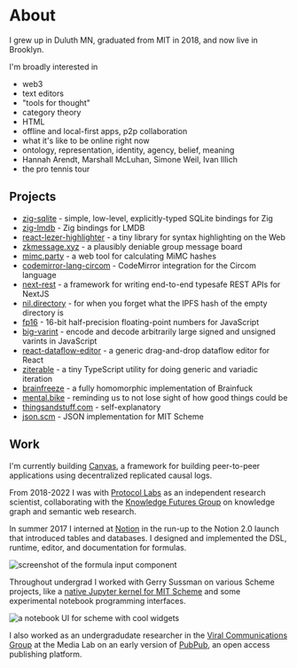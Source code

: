 # About

I grew up in Duluth MN, graduated from MIT in 2018, and now live in Brooklyn.

I'm broadly interested in

- web3
- text editors
- "tools for thought"
- category theory
- HTML
- offline and local-first apps, p2p collaboration
- what it's like to be online right now
- ontology, representation, identity, agency, belief, meaning
- Hannah Arendt, Marshall McLuhan, Simone Weil, Ivan Illich
- the pro tennis tour

## Projects

- [zig-sqlite](https://github.com/nDimensional/zig-sqlite/) - simple, low-level, explicitly-typed SQLite bindings for Zig
- [zig-lmdb](https://github.com/canvasxyz/zig-lmdb/) - Zig bindings for LMDB
- [react-lezer-highlighter](https://github.com/joeltg/react-lezer-highlighter) - a tiny library for syntax highlighting on the Web
- [zkmessage.xyz](https://zkmessage) - a plausibly deniable group message board
- [mimc.party](https://mimc.party) - a web tool for calculating MiMC hashes
- [codemirror-lang-circom](https://github.com/joeltg/codemirror-lang-circom) - CodeMirror integration for the Circom language
- [next-rest](https://github.com/joeltg/next-rest) - a framework for writing end-to-end typesafe REST APIs for NextJS
- [nil.directory](https://nil.directory/) - for when you forget what the IPFS hash of the empty directory is
- [fp16](https://github.com/joeltg/fp16) - 16-bit half-precision floating-point numbers for JavaScript
- [big-varint](https://github.com/joeltg/big-varint) - encode and decode arbitrarily large signed and unsigned varints in JavaScript
- [react-dataflow-editor](https://github.com/joeltg/react-dataflow-editor) - a generic drag-and-drop dataflow editor for React
- [ziterable](https://github.com/joeltg/ziterable) - a tiny TypeScript utility for doing generic and variadic iteration
- [brainfreeze](https://github.com/joeltg/brainfreeze) - a fully homomorphic implementation of Brainfuck
- [mental.bike](https://mental.bike/) - reminding us to not lose sight of how good things could be
- [thingsandstuff.com](https://thingsandstuff.com/) - self-explanatory
- [json.scm](https://github.com/joeltg/json.scm) - JSON implementation for MIT Scheme

## Work

I'm currently building [Canvas](https://canvas.xyz), a framework for building peer-to-peer applications using decentralized replicated causal logs.

From 2018-2022 I was with [Protocol Labs](https://protocol.ai/) as an independent research scientist, collaborating with the [Knowledge Futures Group](https://knowledgefutures.org/) on knowledge graph and semantic web research.

In summer 2017 I interned at [Notion](https://notion.so/) in the run-up to the Notion 2.0 launch that introduced tables and databases. I designed and implemented the DSL, runtime, editor, and documentation for formulas.

![screenshot of the formula input component](/formulas.png)

Throughout undergrad I worked with Gerry Sussman on various Scheme projects, like a [native Jupyter kernel for MIT Scheme](https://github.com/joeltg/mit-scheme-kernel) and some experimental notebook programming interfaces.

![a notebook UI for scheme with cool widgets](/scheme.gif)

I also worked as an undergradudate researcher in the [Viral Communications Group](https://www.media.mit.edu/groups/viral-communications/overview/) at the Media Lab on an early version of [PubPub](https://pubpub.org/), an open access publishing platform.
